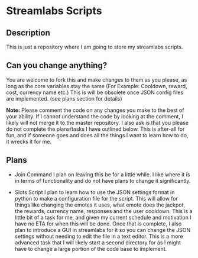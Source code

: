 
# Streamlabs Scripts
## Description
This is just a repository where I am going to store my streamlabs scripts.

## Can you change anything?
You are welcome to fork this and make changes to them as you please, as long as the core variables stay the same (For Example: Cooldown, reward, cost, currency name etc.) This is will be obsolete once JSON config files are implemented. (see plans section for details)

**Note:** Please comment the code on any changes you make to the best of your ability. If I cannot understand the code by looking at the comment, I likely will not merge it to the master repository. I also ask is that you please do not complete the plans/tasks I have outlined below. This is after-all for fun, and if someone goes and does all the things I want to learn how to do, it wrecks it for me.

## Plans

 - Join Command
 I plan on leaving this be for a little while. I like where it is in terms of functionality and do not have plans to change it significantly.

- Slots Script
I plan to learn how to use the JSON settings format in python to make a configuration file for the script. This will allow for things like changing the emotes it uses, what emote does the jackpot, the rewards, currency name, responses and the user cooldown. This is a little bit of a task for me, and given my current schedule and motivation I have no ETA for when this will be done.
Once that is complete, I also plan to introduce a GUI in streamlabs for it so you can change the JSON settings without needing to edit the file in a text editor. This is a more advanced task that I will likely start a second directory for as I might have to change a large portion of the code base to implement.